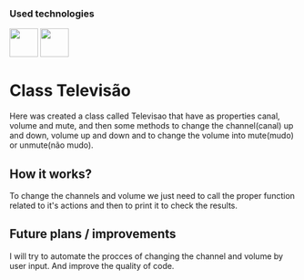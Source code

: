 ### Used technologies

<img height="50px" width="50px" src="https://cdn.jsdelivr.net/gh/devicons/devicon/icons/python/python-original.svg"/> <img height="50px" width="50px" src="https://cdn.jsdelivr.net/gh/devicons/devicon/icons/pycharm/pycharm-original.svg"/>

# Class Televisão

Here was created a class called Televisao that have as properties canal, volume and mute, and then some methods to change the channel(canal) up and down, volume up and down and to change the volume into mute(mudo) or unmute(não mudo).

## How it works?

To change the channels and volume we just need to call the proper function related to it's actions and then to print it to check the results.

## Future plans / improvements

I will try to automate the procces of changing the channel and volume by user input. And improve the quality of code.